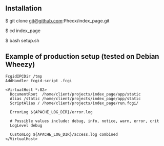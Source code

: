 Installation
------------
$ git clone git@github.com:Pheox/index_page.git

$ cd index_page

$ bash setup.sh



Example of production setup (tested on Debian Wheezy)
-----------------------------------------------------
```
FcgidIPCDir /tmp
AddHandler fcgid-script .fcgi

<VirtualHost *:82>
  DocumentRoot  /home/client/projects/index_page/app/static
  Alias /static /home/client/projects/index_page/app/static
  ScriptAlias / /home/client/projects/index_page/run.fcgi/

  ErrorLog ${APACHE_LOG_DIR}/error.log

  # Possible values include: debug, info, notice, warn, error, crit
  LogLevel debug

  CustomLog ${APACHE_LOG_DIR}/access.log combined
</VirtualHost>
```
